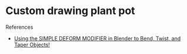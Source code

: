 # Custom drawing plant pot

References
* [Using the SIMPLE DEFORM MODIFIER in Blender to Bend, Twist, and Taper Objects!](https://www.youtube.com/watch?v=AyuSN4XSNEA)